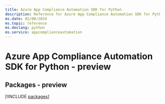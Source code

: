 ```yaml
---
title: Azure App Compliance Automation SDK for Python
description: Reference for Azure App Compliance Automation SDK for Python
ms.date: 02/08/2024
ms.topic: reference
ms.devlang: python
ms.service: appcomplianceautomation
---
```

# Azure App Compliance Automation SDK for Python - preview
## Packages - preview
[!INCLUDE [packages](app-compliance-automation-index.md)]